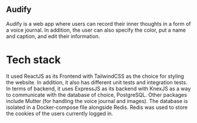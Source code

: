 ## Audify

Audify is a web app where users can record their inner thoughts in a form of a voice journal. In addition, the user can also specify the color, put a name and caption, and edit their information. 

# Tech stack
It used ReactJS as its Frontend with TailwindCSS as the choice for styling the website. In addition, it also has different unit tests and integration tests. In terms of backend, it uses ExpressJS as its backend with KnexJS as a way to communicate with the database of choice, PostgreSQL. Other packages include Mutter (for handling the voice journal and images). The database is isolated in a Docker-compose file alongside Redis. Redis was used to store the cookies of the users currently logged in.